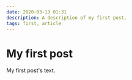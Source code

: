 ```yaml
---
date: 2020-03-13 01:31
description: A description of my first post.
tags: first, article
---
```

# My first post

My first post's text.